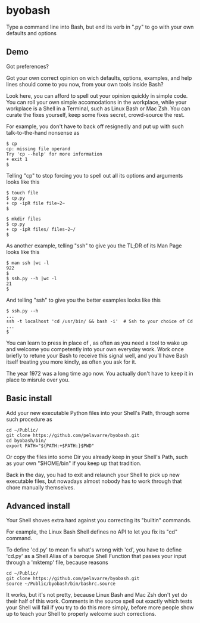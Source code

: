 # byobash
Type a command line into Bash, but end its verb in ".py" to go with your own defaults and options

## Demo

Got preferences?

Got your own correct opinion on wich defaults, options, examples, and help lines should come to you now, from your own tools inside Bash?

Look here, you can afford to spell out your opinion quickly in simple code. You can roll your own simple accomodations in the workplace, while your workplace is a Shell in a Terminal, such as Linux Bash or Mac Zsh. You can curate the fixes yourself, keep some fixes secret, crowd-source the rest.

For example, you don't have to back off resignedly and put up with such talk-to-the-hand nonsense as

    $ cp
    cp: missing file operand
    Try 'cp --help' for more information
    + exit 1
    $

Telling "cp" to stop forcing you to spell out all its options and arguments looks like this

    $ touch file
    $ cp.py
    + cp -ipR file file~2~
    $

    $ mkdir files
    $ cp.py
    + cp -ipR files/ files~2~/
    $

As another example, telling "ssh" to give you the TL;DR of its Man Page looks like this

    $ man ssh |wc -l
    922
    $ 
    $ ssh.py --h |wc -l
    21
    $ 

And telling "ssh" to give you the better examples looks like this
  
    $ ssh.py --h
    ...
    ssh -t localhost 'cd /usr/bin/ && bash -i'  # Ssh to your choice of Cd
    ...
    $

You can learn to press <Dot> <Tab> <Return> in place of <Return>, as often as you need a tool to wake up and welcome you competently into your own everyday work. Work once briefly to retune your Bash to receive this signal well, and you'll have Bash itself treating you more kindly, as often you ask for it.

The year 1972 was a long time ago now. You actually don't have to keep it in place to misrule over you.

## Basic install

Add your new executable Python files into your Shell's Path, through some such procedure as

    cd ~/Public/
    git clone https://github.com/pelavarre/byobash.git
    cd byobash/bin/
    export PATH="${PATH:+$PATH:}$PWD"

Or copy the files into some Dir you already keep in your Shell's Path, such as your own "$HOME/bin" if you keep up that tradition.

Back in the day, you had to exit and relaunch your Shell to pick up new executable files, but nowadays almost nobody has to work through that chore manually themselves.

## Advanced install

Your Shell shoves extra hard against you correcting its "builtin" commands.
  
For example, the Linux Bash Shell defines no API to let you fix its "cd" command.
  
To define 'cd.py' to mean fix what's wrong with 'cd', you have to define 'cd.py' as a Shell Alias of a baroque Shell Function that passes your input through a 'mktemp' file, because reasons

    cd ~/Public/
    git clone https://github.com/pelavarre/byobash.git
    source ~/Public/byobash/bin/bashrc.source

It works, but it's not pretty, because Linux Bash and Mac Zsh don't yet do their half of this work. Comments in the source spell out exactly which tests your Shell will fail if you try to do this more simply, before more people show up to teach your Shell to properly welcome such corrections.
